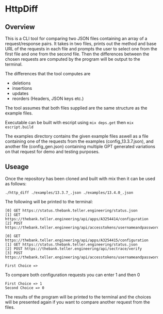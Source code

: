 # HttpDiff

## Overview
This is a CLI tool for comparing two JSON files containing an array of
a request/response pairs. It takes in two files, prints out the method
and base URL of the requests in each file and prompts the user to
select one from the first file and one from the second file. Then the
differences between the chosen requests are computed by the program will be output to the terminal.

The differences that the tool computes are
   - deletions
   - insertions
   - updates 
   - reorders (Headers, JSON keys etc.)
   
The tool assumes that both files supplied are the same structure as the example files. 

Executable can be built with escript using `mix deps.get` then `mix escript.build`

The examples directory contains the given example files aswell as a file containing one of the requests from the examples (config_13.3.7.json), and another file (config_gen.json) containing multiple GPT generated variations on that request for demo and testing purposes.


## Useage
Once the repository has been cloned and built with mix then it can be used as follows:

```shell
./http_diff ./examples/13.3.7_.json ./examples/13.4.0_.json  
```

The following will be printed to the terminal:

```shell
[0] GET https://status.thebank.teller.engineering/status.json
[1] GET https://thebank.teller.engineering/api/apps/A3254414/configuration
[2] POST https://thebank.teller.engineering/api/accesstokens/usernameandpassword

[0] GET https://thebank.teller.engineering/api/apps/A3254415/configuration
[1] GET https://status.thebank.teller.engineering/status.json
[2] POST https://thebank.teller.engineering/api/sectrace/verify
[3] POST https://thebank.teller.engineering/api/accesstokens/usernameandpassword

First Choice => 
```

To compare both configuration requests you can enter 1 and then 0

```shell
First Choice => 1
Second Choice => 0
```

The results of the program will be printed to the terminal and the choices will be presented again if you want to compare another request from the files.


